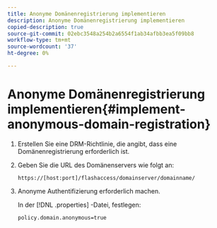```yaml
---
title: Anonyme Domänenregistrierung implementieren
description: Anonyme Domänenregistrierung implementieren
copied-description: true
source-git-commit: 02ebc3548a254b2a6554f1ab34afbb3ea5f09bb8
workflow-type: tm+mt
source-wordcount: '37'
ht-degree: 0%

---
```


# Anonyme Domänenregistrierung implementieren{#implement-anonymous-domain-registration}

1. Erstellen Sie eine DRM-Richtlinie, die angibt, dass eine Domänenregistrierung erforderlich ist.
1. Geben Sie die URL des Domänenservers wie folgt an:

   ```
   https://[host:port]/flashaccess/domainserver/domainname/
   ```

1. Anonyme Authentifizierung erforderlich machen.

   In der [!DNL .properties] -Datei, festlegen:

   ```
   policy.domain.anonymous=true 
   ```
